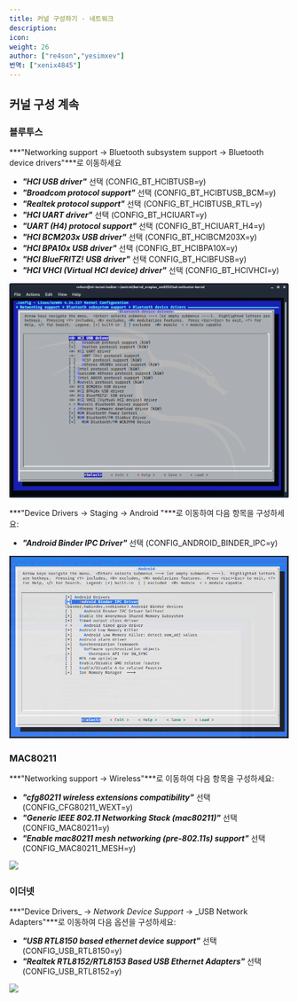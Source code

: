 ```yaml
---
title: 커널 구성하기 - 네트워크
description:
icon:
weight: 26
author: ["re4son","yesimxev"]
번역: ["xenix4845"]
---
```


## 커널 구성 계속

### 블루투스

***"Networking support → Bluetooth subsystem support → Bluetooth device drivers"***로 이동하세요

- ***"HCI USB driver"*** 선택
  (CONFIG_BT_HCIBTUSB=y)
- ***"Broadcom protocol support"*** 선택
  (CONFIG_BT_HCIBTUSB_BCM=y)
- ***"Realtek protocol support"*** 선택
  (CONFIG_BT_HCIBTUSB_RTL=y)
- ***"HCI UART driver"*** 선택
  (CONFIG_BT_HCIUART=y)
- ***"UART (H4) protocol support"*** 선택
  (CONFIG_BT_HCIUART_H4=y)
- ***"HCI BCM203x USB driver"*** 선택
  (CONFIG_BT_HCIBCM203X=y)
- ***"HCI BPA10x USB driver"*** 선택
  (CONFIG_BT_HCIBPA10X=y)
- ***"HCI BlueFRITZ! USB driver"*** 선택
  CONFIG_BT_HCIBFUSB=y)
- ***"HCI VHCI (Virtual HCI device) driver"*** 선택
  (CONFIG_BT_HCIVHCI=y)

![](nh-kernel-bluetooth-140.png)

***"Device Drivers → Staging -> Android "***로 이동하여 다음 항목을 구성하세요:

- ***"Android Binder IPC Driver"*** 선택
  (CONFIG_ANDROID_BINDER_IPC=y)

![](nh-kernel-bluetooth-binderfs-145.png)

### MAC80211

***"Networking support → Wireless"***로 이동하여 다음 항목을 구성하세요:

- ***"cfg80211 wireless extensions compatibility"*** 선택
  (CONFIG_CFG80211_WEXT=y)
- ***"Generic IEEE 802.11 Networking Stack (mac80211)"*** 선택
  (CONFIG_MAC80211=y)
- ***"Enable mac80211 mesh networking (pre-802.11s) support"*** 선택
  (CONFIG_MAC80211_MESH=y)

![](nh-kernel-mac80211-150.png)

### 이더넷

***"Device Drivers_ -> _Network Device Support_ ->  _USB Network Adapters"***로 이동하여 다음 옵션을 구성하세요:

- ***"USB RTL8150 based ethernet device support"*** 선택
  (CONFIG_USB_RTL8150=y)
- ***"Realtek RTL8152/RTL8153 Based USB Ethernet Adapters"*** 선택
  (CONFIG_USB_RTL8152=y)

![](nh-kernel-usb-ethernet-160.png)
